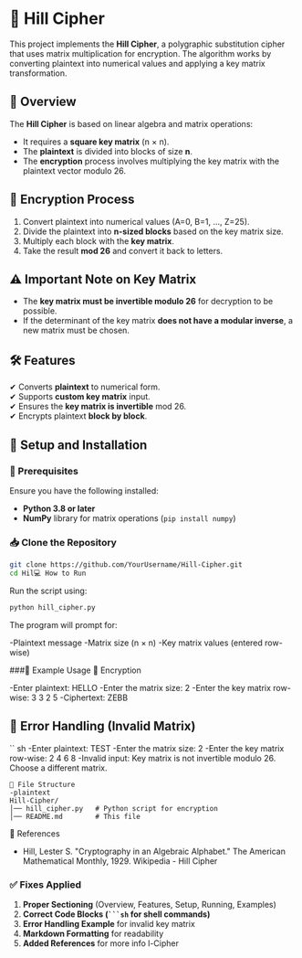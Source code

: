 # 🔢 Hill Cipher

This project implements the **Hill Cipher**, a polygraphic substitution cipher that uses matrix multiplication for encryption. The algorithm works by converting plaintext into numerical values and applying a key matrix transformation.

## 📜 Overview
The **Hill Cipher** is based on linear algebra and matrix operations:
- It requires a **square key matrix** (n × n).
- The **plaintext** is divided into blocks of size **n**.
- The **encryption** process involves multiplying the key matrix with the plaintext vector modulo 26.

## 🔐 Encryption Process
1. Convert plaintext into numerical values (A=0, B=1, ..., Z=25).
2. Divide the plaintext into **n-sized blocks** based on the key matrix size.
3. Multiply each block with the **key matrix**.
4. Take the result **mod 26** and convert it back to letters.

## ⚠️ Important Note on Key Matrix
- The **key matrix must be invertible modulo 26** for decryption to be possible.
- If the determinant of the key matrix **does not have a modular inverse**, a new matrix must be chosen.

## 🛠️ Features
✔ Converts **plaintext** to numerical form.  
✔ Supports **custom key matrix** input.  
✔ Ensures the **key matrix is invertible** mod 26.  
✔ Encrypts plaintext **block by block**.

## 🚀 Setup and Installation

### 📌 Prerequisites
Ensure you have the following installed:
- **Python 3.8 or later**  
- **NumPy** library for matrix operations (`pip install numpy`)

### 📥 Clone the Repository
```sh
git clone https://github.com/YourUsername/Hill-Cipher.git
cd Hil💻 How to Run
``` 
Run the script using:
``` sh
python hill_cipher.py
```

The program will prompt for:

-Plaintext message
-Matrix size (n × n)
-Key matrix values (entered row-wise)

###📝 Example Usage
🔐 Encryption

-Enter plaintext: HELLO
-Enter the matrix size: 2
-Enter the key matrix row-wise:
3 3
2 5
-Ciphertext: ZEBB  

## 🚫 Error Handling (Invalid Matrix)
`` sh
-Enter plaintext: TEST
-Enter the matrix size: 2
-Enter the key matrix row-wise:
2 4
6 8
-Invalid input: Key matrix is not invertible modulo 26. Choose a different matrix.
```
📂 File Structure
-plaintext
Hill-Cipher/
│── hill_cipher.py   # Python script for encryption
│── README.md        # This file
```
📜 References
- Hill, Lester S. "Cryptography in an Algebraic Alphabet." The American Mathematical Monthly, 1929.
Wikipedia - Hill Cipher


### ✅ **Fixes Applied**
1. **Proper Sectioning** (Overview, Features, Setup, Running, Examples)
2. **Correct Code Blocks (` ```sh ` for shell commands)**
3. **Error Handling Example** for invalid key matrix
4. **Markdown Formatting** for readability  
5. **Added References** for more info  l-Cipher
```
